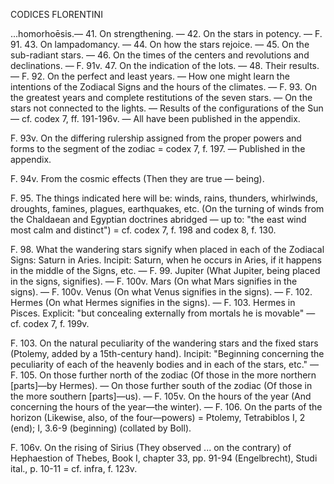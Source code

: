CODICES FLORENTINI

...homorhoēsis.— 41. On strengthening. — 42. On the stars in potency. — F. 91. 43. On lampadomancy. — 44. On how the stars rejoice. — 45. On the sub-radiant stars. — 46. On the times of the centers and revolutions and declinations. — F. 91v. 47. On the indication of the lots. — 48. Their results. — F. 92. On the perfect and least years. — How one might learn the intentions of the Zodiacal Signs and the hours of the climates. — F. 93. On the greatest years and complete restitutions of the seven stars. — On the stars not connected to the lights. — Results of the configurations of the Sun — cf. codex 7, ff. 191-196v. — All have been published in the appendix.

F. 93v. On the differing rulership assigned from the proper powers and forms to the segment of the zodiac = codex 7, f. 197. — Published in the appendix.

F. 94v. From the cosmic effects (Then they are true <sic> — being).

F. 95. The things indicated here will be: winds, rains, thunders, whirlwinds, droughts, famines, plagues, earthquakes, etc. (On the turning of winds from the Chaldaean and Egyptian doctrines abridged — up to: "the east wind most calm and distinct") = cf. codex 7, f. 198 and codex 8, f. 130.

F. 98. What the wandering stars signify when placed in each of the Zodiacal Signs: Saturn in Aries. Incipit: Saturn, when he occurs in Aries, if it happens in the middle of the Signs, etc. — F. 99. Jupiter (What Jupiter, being placed in the signs, signifies). — F. 100v. Mars (On what Mars signifies in the signs). — F. 100v. Venus (On what Venus signifies in the signs). — F. 102. Hermes (On what Hermes signifies in the signs). — F. 103. Hermes in Pisces. Explicit: "but concealing externally from mortals <sic> he is movable" — cf. codex 7, f. 199v.

F. 103. On the natural peculiarity of the wandering stars and the fixed stars (Ptolemy, added by a 15th-century hand). Incipit: "Beginning concerning the peculiarity of each of the heavenly bodies and in each of the stars, etc." — F. 105. On those further north of the zodiac (Of those in the more northern [parts]—by Hermes). — On those further south of the zodiac (Of those in the more southern [parts]—us). — F. 105v. On the hours of the year (And concerning the hours of the year—the winter). — F. 106. On the parts of the horizon (Likewise, also, of the four—powers) = Ptolemy, Tetrabiblos I, 2 (end); I, 3.6-9 (beginning) (collated by Boll).

F. 106v. On the rising of Sirius (They observed ... on the contrary) of Hephaestion of Thebes, Book I, chapter 33, pp. 91-94 (Engelbrecht), Studi ital., p. 10-11 = cf. infra, f. 123v.